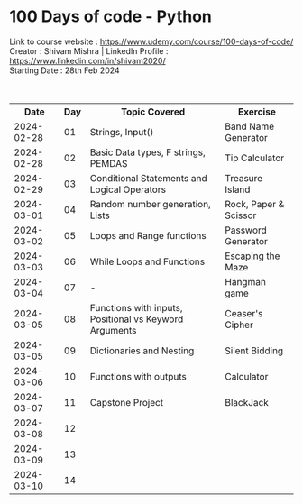 # 100 Days of code - Python
Link to course website : https://www.udemy.com/course/100-days-of-code/
<br>
Creator : Shivam Mishra | LinkedIn Profile : https://www.linkedin.com/in/shivam2020/
<br>
Starting Date : 28th Feb 2024
<br><br><br>
<table>
  <tr>
    <th>Date</th>
    <th>Day</th>
    <th>Topic Covered</th>
    <th>Exercise</th>
  </tr>
  <tr>
    <td>2024-02-28</td>
    <td>01</td>
    <td>Strings, Input()</td>
    <td>Band Name Generator</td>
  </tr>
  <tr>
    <td>2024-02-28</td>
    <td>02</td>
    <td>Basic Data types, F strings, PEMDAS</td>
    <td>Tip Calculator</td>
  </tr>
  <tr>
    <td>2024-02-29</td>
    <td>03</td>
    <td>Conditional Statements and Logical Operators</td>
    <td>Treasure Island</td>
  </tr>
  <tr>
    <td>2024-03-01</td>
    <td>04</td>
    <td>Random number generation, Lists</td>
    <td>Rock, Paper & Scissor</td>
  </tr>
  <tr>
    <td>2024-03-02</td>
    <td>05</td>
    <td>Loops and Range functions</td>
    <td>Password Generator</td>
  </tr>
  <tr>
    <td>2024-03-03</td>
    <td>06</td>
    <td>While Loops and Functions</td>
    <td>Escaping the Maze</td>
  </tr>
  <tr>
    <td>2024-03-04</td>
    <td>07</td>
    <td>-</td>
    <td>Hangman game</td>
  </tr>
  <tr>
    <td>2024-03-05</td>
    <td>08</td>
    <td>Functions with inputs, Positional vs Keyword Arguments</td>
    <td>Ceaser's Cipher</td>
  </tr>
  <tr>
    <td>2024-03-05</td>
    <td>09</td>
    <td>Dictionaries and Nesting</td>
    <td>Silent Bidding</td>
  </tr>
  <tr>
    <td>2024-03-06</td>
    <td>10</td>
    <td>Functions with outputs</td>
    <td>Calculator</td>
  </tr>
  <tr>
    <td>2024-03-07</td>
    <td>11</td>
    <td>Capstone Project</td>
    <td>BlackJack</td>
  </tr>
  <tr>
    <td>2024-03-08</td>
    <td>12</td>
    <td></td>
    <td></td>
  </tr>
  <tr>
    <td>2024-03-09</td>
    <td>13</td>
    <td></td>
    <td></td>
  </tr>
  <tr>
    <td>2024-03-10</td>
    <td>14</td>
    <td></td>
    <td></td>
  </tr>
</table>
